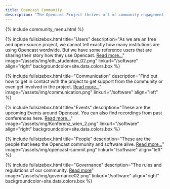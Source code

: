 ```yaml
---
title: Opencast Community
description: "The Opencast Project thrives off of community engagement, sharing and contributions. It’s a community of institutions, individuals, and corporate organizations interested in open media for learning. Opencast was created to solve the need identified with academic institutions to run an affordable, flexible and enterprise-ready video management systems, and has grown into a robust community of innovators worldwide."
---
```

{% include community_menu.html %}

<!-- Lizenzen unsplash.com: https://unsplash.com/license -->

{% include fullsizebox.html 
title="Users"
description="As we are an free and open-source project, we cannot tell exactly how many institutions are using Opencast wordwide. But we have some reference users that are sharing their story how they use Opencast. [Read more...](/users)"
image="/assets/img/eth_studenten_02.png"
linkurl="/software"
align="right"
backgroundcolor=site.data.colors.box
%}

{% include fullsizebox.html 
title="Communication"
description="Find out how to get in contact with the project to get support from the community or even get involved in the project. [Read more...](/communication)"
image="/assets/img/communication.png"
linkurl="/software"
align="left"
%}

{% include fullsizebox.html 
title="Events"
description="These are the upcoming Events around Opencast. You can also find recordings from past conferences here. [Read more...](/events)"
image="/assets/img/Konferenz_wien_2.png"
linkurl="/software"
align="right"
backgroundcolor=site.data.colors.box
%}

{% include fullsizebox.html 
title="People"
description="These are the people that keep the Opencast community and software alive. [Read more...](/people)"
image="/assets/img/opencast-summit.png"
linkurl="/software"
align="left"
%}

{% include fullsizebox.html 
title="Governance"
description="The rules and regulations of our community. [Read more](/governance)"
image="/assets/img/governance02.png"
linkurl="/software"
align="right"
backgroundcolor=site.data.colors.box
%}